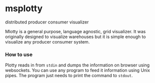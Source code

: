 # msplotty
distributed producer consumer visualizer

Mlotty is a general purpose, language agnostic, grid visualizer. It was originally designed to visualize warehouses but it is simple enough to visualize any producer consumer system.

### How to use
Plotty reads in from `stdin` and dumps the information on browser using websockets. You can use any program to feed it information using Unix pipes. The program just needs to print the command to `stdout`.
